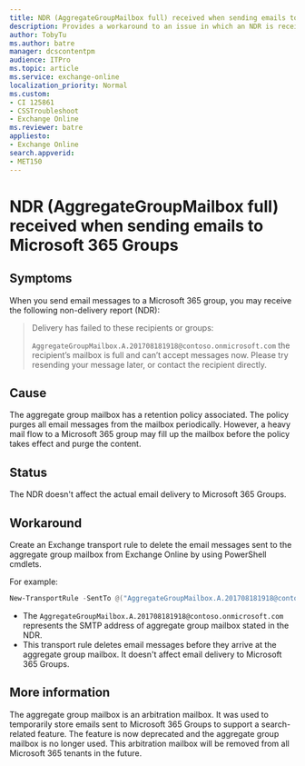 ```yaml
---
title: NDR (AggregateGroupMailbox full) received when sending emails to Microsoft 365 Groups
description: Provides a workaround to an issue in which an NDR is received when sending emails to Microsoft 365 Groups.
author: TobyTu
ms.author: batre
manager: dcscontentpm
audience: ITPro 
ms.topic: article 
ms.service: exchange-online
localization_priority: Normal
ms.custom: 
- CI 125861
- CSSTroubleshoot
- Exchange Online
ms.reviewer: batre
appliesto:
- Exchange Online
search.appverid: 
- MET150
---
```


# NDR (AggregateGroupMailbox full) received when sending emails to Microsoft 365 Groups

## Symptoms

When you send email messages to a Microsoft 365 group, you may receive the following non-delivery report (NDR):

> Delivery has failed to these recipients or groups:
>
> `AggregateGroupMailbox.A.201708181918@contoso.onmicrosoft.com` the recipient’s mailbox is full and can’t accept messages now. Please try resending your message later, or contact the recipient directly.


## Cause

The aggregate group mailbox has a retention policy associated. The policy purges all email messages from the mailbox periodically. However, a heavy mail flow to a Microsoft 365 group may fill up the mailbox before the policy takes effect and purge the content.  

## Status

The NDR doesn't affect the actual email delivery to Microsoft 365 Groups.  

## Workaround

Create an Exchange transport rule to delete the email messages sent to the aggregate group mailbox from Exchange Online by using PowerShell cmdlets.  

For example:

```powershell
New-TransportRule -SentTo @("AggregateGroupMailbox.A.201708181918@contoso.onmicrosoft.com") -DeleteMessage:$true -Name 'rule name' -StopRuleProcessing:$false -Mode 'Enforce' -Comments '' -RuleErrorAction 'Ignore' -SenderAddressLocation 'Header' 
```

- The `AggregateGroupMailbox.A.201708181918@contoso.onmicrosoft.com` represents the SMTP address of aggregate group mailbox stated in the NDR.  
- This transport rule deletes email messages before they arrive at the aggregate group mailbox. It doesn't affect email delivery to Microsoft 365 Groups.

## More information

The aggregate group mailbox is an arbitration mailbox. It was used to temporarily store emails sent to Microsoft 365 Groups to support a search-related feature. The feature is now deprecated and the aggregate group mailbox is no longer used. This arbitration mailbox will be removed from all Microsoft 365 tenants in the future.
